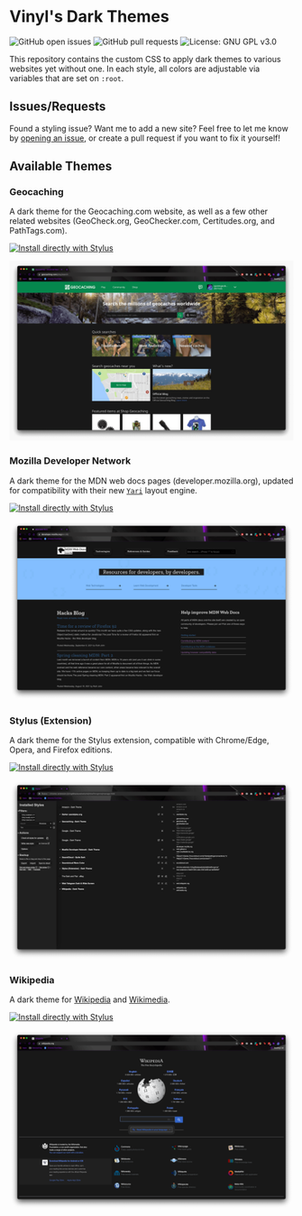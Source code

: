 # Vinyl's Dark Themes
![GitHub open issues](https://img.shields.io/github/issues/queengooborg/darkthemes?logo=github&style=for-the-badge)
![GitHub pull requests](https://img.shields.io/github/issues-pr/queengooborg/darkthemes?logo=github&style=for-the-badge)
![License: GNU GPL v3.0](https://img.shields.io/github/license/queengooborg/darkthemes?style=for-the-badge)

This repository contains the custom CSS to apply dark themes to various websites yet without one.  In each style, all colors are adjustable via variables that are set on `:root`.

## Issues/Requests

Found a styling issue?  Want me to add a new site?  Feel free to let me know by [opening an issue](https://github.com/queengooborg/darkthemes/issues/new), or create a pull request if you want to fix it yourself!

## Available Themes

### Geocaching
A dark theme for the Geocaching.com website, as well as a few other related websites (GeoCheck.org, GeoChecker.com, Certitudes.org, and PathTags.com).

[![Install directly with Stylus](https://img.shields.io/badge/Install%20directly%20with-Stylus-00adad.svg?style=for-the-badge)](https://github.com/queengooborg/darkthemes/raw/main/themes/geocaching/geocaching.user.css)

![Screenshot of Geocaching.com](themes/geocaching/geocaching.screenshot.png)

### Mozilla Developer Network
A dark theme for the MDN web docs pages (developer.mozilla.org), updated for compatibility with their new [`Yari`](https://github.com/mdn/yari) layout engine.

[![Install directly with Stylus](https://img.shields.io/badge/Install%20directly%20with-Stylus-00adad.svg?style=for-the-badge)](https://github.com/queengooborg/darkthemes/raw/main/themes/mdn/mdn.user.css)

![Screenshot of MDN Web Docs homepage](themes/mdn/mdn.screenshot.png)

### Stylus (Extension)
A dark theme for the Stylus extension, compatible with Chrome/Edge, Opera, and Firefox editions.

[![Install directly with Stylus](https://img.shields.io/badge/Install%20directly%20with-Stylus-00adad.svg?style=for-the-badge)](https://github.com/queengooborg/darkthemes/raw/main/themes/stylus/stylus.user.css)

![Screenshot of Stylus](themes/stylus/stylus.screenshot.png)

### Wikipedia
A dark theme for [Wikipedia](https://wikipedia.org) and [Wikimedia](https://wikimedia.org).

[![Install directly with Stylus](https://img.shields.io/badge/Install%20directly%20with-Stylus-00adad.svg?style=for-the-badge)](https://github.com/queengooborg/darkthemes/raw/main/themes/wikipedia/wikipedia.user.css)

![Screenshot of Wikipedia Homepage](themes/wikipedia/wikipedia.screenshot.png)